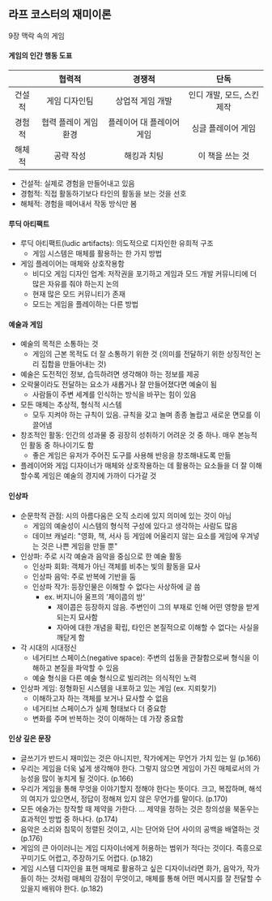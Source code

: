 ## 라프 코스터의 재미이론

9장 맥락 속의 게임

#### 게임의 인간 행동 도표

| |협력적|경쟁적|단독|
|:-----:|:---:|:---:|:---:|
|건설적|게임 디자인팀|상업적 게임 개발|인디 개발, 모드, 스킨 제작|
|경험적|협력 플레이 게임 환경|플레이어 대 플레이어 게임|싱글 플레이어 게임|
|해체적|공략 작성|해킹과 치팅|이 책을 쓰는 것|

- 건설적: 실제로 경험을 만들어내고 있음
- 경험적: 직접 활동하기보다 타인의 활동을 보는 것을 선호
- 해체적: 경험을 떼어내서 작동 방식만 봄

#### 루딕 아티팩트

- 루딕 아티팩트(ludic artifacts): 의도적으로 디자인한 유희적 구조
  - 게임 시스템은 매체를 활용하는 한 가지 방법
- 게임 플레이어는 매체와 상호작용함
  - 비디오 게임 디자인 업계: 저작권을 포기하고 게임과 모드 개발 커뮤니티에 더 많은 자유를 줘야 하는지 논의
  - 현재 많은 모드 커뮤니티가 존재
  - 모드는 게임을 플레이하는 다른 방법
 
#### 예술과 게임

- 예술의 목적은 소통하는 것
  - 게임의 근본 목적도 더 잘 소통하기 위한 것 (의미를 전달하기 위한 상징적인 논리 집합을 만들어내는 것)
- 예술은 도전적인 정보, 습득하려면 생각해야 하는 정보를 제공
- 오락물이라도 전달하는 요소가 새롭거나 잘 만들어졌다면 예술이 됨
  - 사람들이 주변 세계를 인식하는 방식을 바꾸는 힘이 있음
- 모든 매체는 추상적, 형식적 시스템
  - 모두 지켜야 하는 규칙이 있음. 규칙을 갖고 놀며 종종 놀랍고 새로운 면모를 이끌어냄
- 창조적인 활동: 인간의 성과물 중 굉장히 성취하기 어려운 것 중 하나. 매우 본능적인 활동 중 하나이기도 함
  - 좋은 게임은 유저가 주어진 도구를 사용해 반응을 창조해내도록 만듦
- 플레이어와 게임 디자이너가 매체와 상호작용하는 데 활용하는 요소들을 더 잘 이해할수록 게임은 예술의 경지에 가까이 다가갈 것

#### 인상파

- 순문학적 관점: 시의 아름다움은 오직 소리에 있지 의미에 있는 것이 아님
  - 게임의 예술성이 시스템의 형식적 구성에 있다고 생각하는 사람도 많음
  - 데이브 캐널리: "영화, 책, 서사 등 게임에 어울리지 않는 요소를 게임에 우겨넣는 것은 나쁜 게임을 만들 뿐"
- 인상파: 주로 시각 예술과 음악을 중심으로 한 예술 활동
  - 인상파 회화: 객체가 아닌 객체를 비추는 빛의 활동을 묘사
  - 인상파 음악: 주로 반복에 기반을 둠
  - 인상파 작가: 등장인물은 이해할 수 없다는 사상하에 글 씀
    - ex. 버지니아 울프의 '제이콥의 방'
      - 제이콥은 등장하지 않음. 주변인이 그의 부재로 인해 어떤 영향을 받게 되는지 묘사함
      - 자아에 대한 개념을 확립, 타인은 본질적으로 이해할 수 없다는 사실을 깨닫게 함
- 각 시대의 시대정신
  - 네거티브 스페이스(negative space): 주변의 섭동을 관찰함으로써 형식을 이해하고 본질을 파악할 수 있음
  - 예술 형식을 다른 예술 형식으로 빌리려는 의식적인 노력
- 인상파 게임: 정형화된 시스템을 내포하고 있는 게임 (ex. 지뢰찾기)
  - 이해하고자 하는 객체를 보거나 묘사할 수 없음
  - 네거티브 스페이스가 실제 형태보다 더 중요함
  - 변화를 주며 반복하는 것이 이해하는 데 가장 중요함

#### 인상 깊은 문장

- 글쓰기가 반드시 재미있는 것은 아니지만, 작가에게는 무언가 가치 있는 일 (p.166)
- 우리는 게임을 더욱 넓게 생각해야 한다. 그렇지 않으면 게임이 가진 매체로서의 가능성을 많이 놓치게 될 것이다. (p.166)
- 우리가 게임을 통해 무엇을 이야기할지 정해야 한다는 뜻이다. 크고, 복잡하며, 해석의 여지가 있으면서, 정답이 정해져 있지 않은 무언가를 말이다. (p.170)
- 모든 에술가는 창작할 때 제약을 가한다. ... 제약을 정하는 것은 창의성을 북돋우는 효과적인 방법 중 하나다. (p.174)
- 음악은 소리와 침묵이 정렬된 것이고, 시는 단어와 단어 사이의 공백을 배열하는 것 (p.176)
- 게임의 큰 아이러니는 게임 디자이너에게 허용하는 범위가 적다는 것이다. 즉흥으로 꾸미기도 어렵고, 주장하기도 어렵다. (p.182)
- 게임 시스템 디자인을 표현 매체로 활용하고 싶은 디자이너라면 화가, 음악가, 작가들이 하는 것처럼 매체의 강점이 무엇이고, 매체를 통해 어떤 메시지를 잘 전달할 수 있을지 배워야 한다. (p.182)
